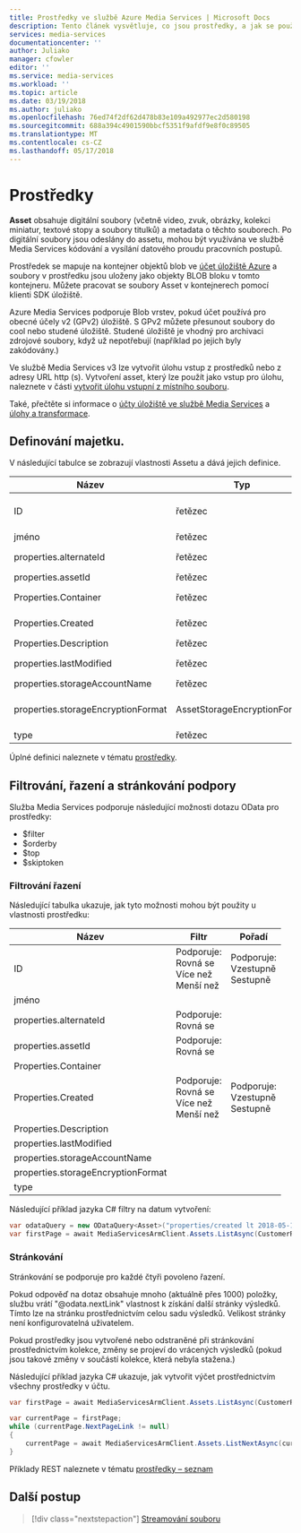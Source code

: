 ```yaml
---
title: Prostředky ve službě Azure Media Services | Microsoft Docs
description: Tento článek vysvětluje, co jsou prostředky, a jak se používají službou Azure Media Services.
services: media-services
documentationcenter: ''
author: Juliako
manager: cfowler
editor: ''
ms.service: media-services
ms.workload: ''
ms.topic: article
ms.date: 03/19/2018
ms.author: juliako
ms.openlocfilehash: 76ed74f2df62d478b83e109a492977ec2d580198
ms.sourcegitcommit: 688a394c4901590bbcf5351f9afdf9e8f0c89505
ms.translationtype: MT
ms.contentlocale: cs-CZ
ms.lasthandoff: 05/17/2018
---
```

# <a name="assets"></a>Prostředky

**Asset** obsahuje digitální soubory (včetně video, zvuk, obrázky, kolekci miniatur, textové stopy a soubory titulků) a metadata o těchto souborech. Po digitální soubory jsou odeslány do assetu, mohou být využívána ve službě Media Services kódování a vysílání datového proudu pracovních postupů.

Prostředek se mapuje na kontejner objektů blob ve [účet úložiště Azure](storage-account-concept.md) a soubory v prostředku jsou uloženy jako objekty BLOB bloku v tomto kontejneru. Můžete pracovat se soubory Asset v kontejnerech pomocí klienti SDK úložiště.

Azure Media Services podporuje Blob vrstev, pokud účet používá pro obecné účely v2 (GPv2) úložiště. S GPv2 můžete přesunout soubory do cool nebo studené úložiště. Studené úložiště je vhodný pro archivaci zdrojové soubory, když už nepotřebují (například po jejich byly zakódovány.)

Ve službě Media Services v3 lze vytvořit úlohu vstup z prostředků nebo z adresy URL http (s). Vytvoření asset, který lze použít jako vstup pro úlohu, naleznete v části [vytvořit úlohu vstupní z místního souboru](job-input-from-local-file-how-to.md).

Také, přečtěte si informace o [účty úložiště ve službě Media Services](storage-account-concept.md) a [úlohy a transformace](transform-concept.md).

## <a name="asset-definition"></a>Definování majetku.

V následující tabulce se zobrazují vlastnosti Assetu a dává jejich definice.

|Název|Typ|Popis|
|---|---|---|
|ID|řetězec|ID plně kvalifikovaný prostředků pro prostředek.|
|jméno|řetězec|Název prostředku.|
|properties.alternateId |řetězec|Alternativní ID prostředku.|
|properties.assetId |řetězec|ID prostředku.|
|Properties.Container |řetězec|Název kontejneru objektů blob asset.|
|Properties.Created |řetězec|Datum vytvoření prostředku.|
|Properties.Description |řetězec|Popis Asset.|
|properties.lastModified |řetězec|Datum prostředku poslední úpravy.|
|properties.storageAccountName |řetězec|Název účtu úložiště.|
|properties.storageEncryptionFormat |AssetStorageEncryptionFormat |Formát šifrování Asset. Jeden None nebo MediaStorageEncryption.|
|type|řetězec|Typ prostředku.|

Úplné definici naleznete v tématu [prostředky](https://docs.microsoft.com/rest/api/media/assets).

## <a name="filtering-ordering-and-paging-support"></a>Filtrování, řazení a stránkování podpory

Služba Media Services podporuje následující možnosti dotazu OData pro prostředky: 

* $filter 
* $orderby 
* $top 
* $skiptoken 

### <a name="filteringordering"></a>Filtrování řazení

Následující tabulka ukazuje, jak tyto možnosti mohou být použity u vlastnosti prostředku: 

|Název|Filtr|Pořadí|
|---|---|---|
|ID|Podporuje:<br/>Rovná se<br/>Více než<br/>Menší než|Podporuje:<br/>Vzestupně<br/>Sestupně|
|jméno|||
|properties.alternateId |Podporuje:<br/>Rovná se||
|properties.assetId |Podporuje:<br/>Rovná se||
|Properties.Container |||
|Properties.Created|Podporuje:<br/>Rovná se<br/>Více než<br/>Menší než|Podporuje:<br/>Vzestupně<br/>Sestupně|
|Properties.Description |||
|properties.lastModified |||
|properties.storageAccountName |||
|properties.storageEncryptionFormat | ||
|type|||

Následující příklad jazyka C# filtry na datum vytvoření:

```csharp
var odataQuery = new ODataQuery<Asset>("properties/created lt 2018-05-11T17:39:08.387Z");
var firstPage = await MediaServicesArmClient.Assets.ListAsync(CustomerResourceGroup, CustomerAccountName, odataQuery);
```

### <a name="pagination"></a>Stránkování

Stránkování se podporuje pro každé čtyři povoleno řazení. 

Pokud odpověď na dotaz obsahuje mnoho (aktuálně přes 1000) položky, službu vrátí "@odata.nextLink" vlastnost k získání další stránky výsledků. Tímto lze na stránku prostřednictvím celou sadu výsledků. Velikost stránky není konfigurovatelná uživatelem. 

Pokud prostředky jsou vytvořené nebo odstraněné při stránkování prostřednictvím kolekce, změny se projeví do vrácených výsledků (pokud jsou takové změny v součástí kolekce, která nebyla stažena.) 

Následující příklad jazyka C# ukazuje, jak vytvořit výčet prostřednictvím všechny prostředky v účtu.

```csharp
var firstPage = await MediaServicesArmClient.Assets.ListAsync(CustomerResourceGroup, CustomerAccountName);

var currentPage = firstPage;
while (currentPage.NextPageLink != null)
{
    currentPage = await MediaServicesArmClient.Assets.ListNextAsync(currentPage.NextPageLink);
}
```

Příklady REST naleznete v tématu [prostředky – seznam](https://docs.microsoft.com/rest/api/media/assets/list)

## <a name="next-steps"></a>Další postup

> [!div class="nextstepaction"]
> [Streamování souboru](stream-files-dotnet-quickstart.md)
